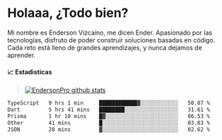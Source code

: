 
# Holaaa, ¿Todo bien?

Mi nombre es Enderson Vizcaíno, me dicen Ender. Apasionado por las tecnologías, disfruto de poder construir soluciones basadas en código. Cada reto está lleno de grandes aprendizajes, y nunca dejamos de aprender. 

#### :chart_with_upwards_trend: Estadisticas
> [![EndersonPro github stats](https://github-readme-stats.vercel.app/api?username=endersonpro&theme=vue-dark&show_icons=true)](https://github.com/anuraghazra/github-readme-stats) 


<!--START_SECTION:waka-->

```txt
TypeScript   9 hrs 1 min     ████████████▓░░░░░░░░░░░░   50.07 %
Dart         5 hrs 41 mins   ████████░░░░░░░░░░░░░░░░░   31.61 %
Prisma       1 hr 10 mins    █▓░░░░░░░░░░░░░░░░░░░░░░░   06.53 %
Other        41 mins         █░░░░░░░░░░░░░░░░░░░░░░░░   03.83 %
JSON         28 mins         ▓░░░░░░░░░░░░░░░░░░░░░░░░   02.62 %
```

<!--END_SECTION:waka-->

[website]: https://endersonpro.github.io/portfolio/
[twitter]: https://twitter.com/endersonj_
[youtube]: https://youtube.com/ByEnderson
[instagram]: https://instagram.com/endersonvizc
[linkedin]: https://www.linkedin.com/in/enderson-vizcaino-2aa927175/
